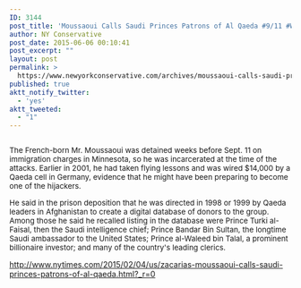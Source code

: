 ```yaml
---
ID: 3144
post_title: 'Moussaoui Calls Saudi Princes Patrons of Al Qaeda #9/11 #WakeUpAmerica #28Pages #MakeDCListen'
author: NY Conservative
post_date: 2015-06-06 00:10:41
post_excerpt: ""
layout: post
permalink: >
  https://www.newyorkconservative.com/archives/moussaoui-calls-saudi-princes-patrons-of-al-qaeda-911-wakeupamerica-28pages-makedclisten/
published: true
aktt_notify_twitter:
  - 'yes'
aktt_tweeted:
  - "1"
---
```

<p><img src="http://www.newyorkconservative.com/wp-content/uploads/2015/06/060615_0410_MoussaouiCa1.jpg" alt=""/>
	</p><p><span style="font-size:10pt">The French-born Mr. Moussaoui was detained weeks before Sept. 11 on immigration charges in Minnesota, so he was incarcerated at the time of the attacks. Earlier in 2001, he had taken flying lessons and was wired $14,000 by a Qaeda cell in Germany, evidence that he might have been preparing to become one of the hijackers.
</span></p><p><span style="font-size:10pt">He said in the prison deposition that he was directed in 1998 or 1999 by Qaeda leaders in Afghanistan to create a digital database of donors to the group. Among those he said he recalled listing in the database were Prince Turki al-Faisal, then the Saudi intelligence chief; Prince Bandar Bin Sultan, the longtime Saudi ambassador to the United States; Prince al-Waleed bin Talal, a prominent billionaire investor; and many of the country's leading clerics.
</span></p><p><a href="http://www.nytimes.com/2015/02/04/us/zacarias-moussaoui-calls-saudi-princes-patrons-of-al-qaeda.html?_r=0">http://www.nytimes.com/2015/02/04/us/zacarias-moussaoui-calls-saudi-princes-patrons-of-al-qaeda.html?_r=0</a>
	</p>